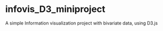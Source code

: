 # infovis_D3_miniproject
A simple Information visualization project with bivariate data, using D3.js
